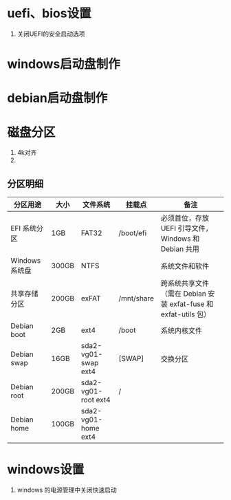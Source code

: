 # uefi、bios设置
1. 关闭UEFI的安全启动选项		
# windows启动盘制作
# debian启动盘制作
# 磁盘分区
1. 4k对齐
2. 
## 分区明细
| 分区用途      | 大小   | 文件系统  | 挂载点 | 备注                                                         |
| ------------- | ------ | --------- | -------- | ------------------------------------------------------------ |
| EFI 系统分区  | 1GB  | FAT32     | /boot/efi   | ​必须首位，存放 UEFI 引导文件，Windows 和 Debian 共用|
| Windows 系统盘 | 300GB  | NTFS      |    |系统文件和软件                           |
| 共享存储分区  | 200GB  | exFAT     | /mnt/share   | 跨系统共享文件（需在 Debian 安装 exfat-fuse 和 exfat-utils 包） |
| Debian boot  | 2GB    | ext4      | /boot | 系统内核文件                                         |
| Debian swap  | 16GB    | sda2-vg01-swap     ext4 | [SWAP]| 交换分区                                         |
| Debian root  | 200GB  | sda2-vg01-root      ext4| / |                                        |
| Debian home  | 100GB    | sda2-vg01-home      ext4|  |                                         |

# windows设置

1. windows 的电源管理中关闭快速启动			
